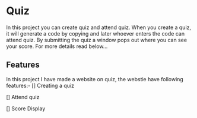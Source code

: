 # Quiz
In this project you can create quiz and attend quiz. 
When you create a quiz, it will generate a code by copying and later whoever enters the code can attend quiz. By submitting the quiz a window pops out where you can see your score.
For more details read below...

<h2>Features</h2>
In this project I have made a website on quiz, the webstie have following features:-
[] Creating a quiz

[] Attend quiz

[] Score Display
